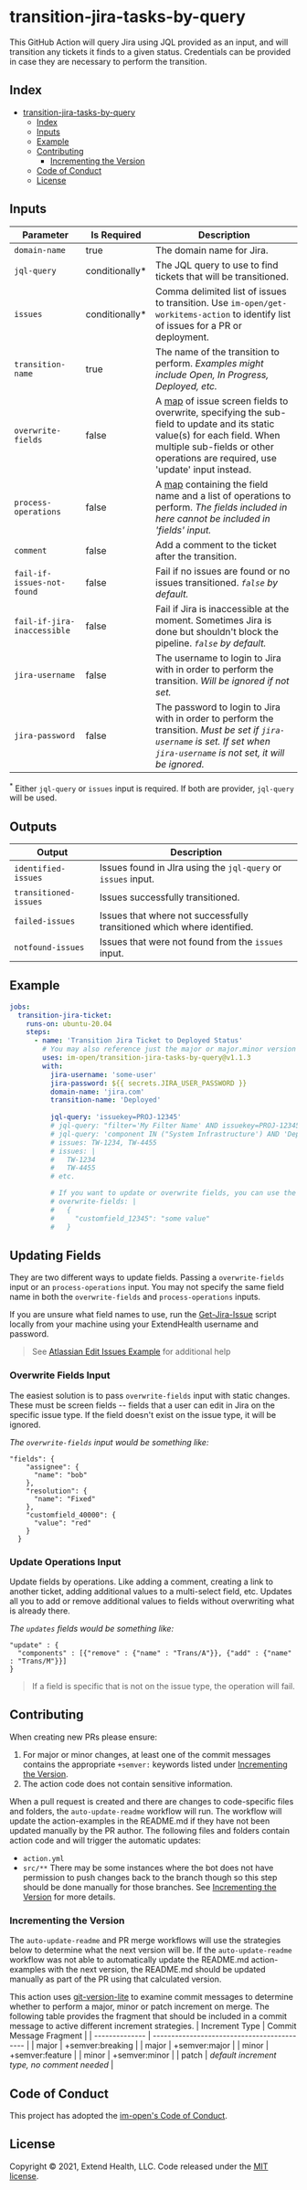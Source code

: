 # transition-jira-tasks-by-query

This GitHub Action will query Jira using JQL provided as an input, and will transition any tickets it finds to a given status. Credentials can be provided in case they are necessary to perform the transition.

## Index

- [transition-jira-tasks-by-query](#transition-jira-tasks-by-query)
  - [Index](#index)
  - [Inputs](#inputs)
  - [Example](#example)
  - [Contributing](#contributing)
    - [Incrementing the Version](#incrementing-the-version)
  - [Code of Conduct](#code-of-conduct)
  - [License](#license)


## Inputs

| Parameter                  | Is Required    | Description                                                                                                                                                                                                                      |
|----------------------------|----------------|----------------------------------------------------------------------------------------------------------------------------------------------------------------------------------------------------------------------------------|
| `domain-name`              | true           | The domain name for Jira.                                                                                                                                                                                                        |
| `jql-query`                | conditionally* | The JQL query to use to find tickets that will be transitioned.                                                                                                                                                                  |
| `issues`                   | conditionally* | Comma delimited list of issues to transition. Use `im-open/get-workitems-action` to identify list of issues for a PR or deployment.                                                                                              |
| `transition-name`          | true           | The name of the transition to perform. _Examples might include Open, In Progress, Deployed, etc._                                                                                                                                |
| `overwrite-fields`         | false          | A [map](#updating-fields) of issue screen fields to overwrite, specifying the sub-field to update and its static value(s) for each field. When multiple sub-fields or other operations are required, use 'update' input instead. | 
| `process-operations`        | false          | A [map](#updating-fields) containing the field name and a list of operations to perform. _The fields included in here cannot be included in 'fields' input._                                                                     |
| `comment`                  | false          | Add a comment to the ticket after the transition.                                                                                                                                                                                |
| `fail-if-issues-not-found` | false          |  Fail if no issues are found or no issues transitioned. _`false` by default._                                                                                                    |
| `fail-if-jira-inaccessible` | false          | Fail if Jira is inaccessible at the moment. Sometimes Jira is done but shouldn't block the pipeline. _`false` by default._                                                                                                       |
| `jira-username`            | false          | The username to login to Jira with in order to perform the transition. _Will be ignored if not set._                                                                                                                             |
| `jira-password`            | false          | The password to login to Jira with in order to perform the transition. _Must be set if `jira-username` is set. If set when `jira-username` is not set, it will be ignored._                                                      |

<sup>*</sup> Either `jql-query` or `issues` input is required.  If both are provider, `jql-query` will be used.

## Outputs

| Output                | Description                                                                             |
|-----------------------|-----------------------------------------------------------------------------------------|
| `identified-issues`    | Issues found in JIra using the `jql-query` or `issues` input.                           |
| `transitioned-issues` | Issues successfully transitioned.                                                       |
| `failed-issues`       | Issues that where not successfully transitioned which where identified.                 |
| `notfound-issues`     | Issues that were not found from the `issues` input.                                     |

## Example

```yml
jobs:
  transition-jira-ticket:
    runs-on: ubuntu-20.04
    steps:
      - name: 'Transition Jira Ticket to Deployed Status'
        # You may also reference just the major or major.minor version
        uses: im-open/transition-jira-tasks-by-query@v1.1.3
        with:
          jira-username: 'some-user'
          jira-password: ${{ secrets.JIRA_USER_PASSWORD }}
          domain-name: 'jira.com'
          transition-name: 'Deployed'
          
          jql-query: 'issuekey=PROJ-12345'
          # jql-query: "filter='My Filter Name' AND issuekey=PROJ-12345"
          # jql-query: 'component IN ("System Infrastructure') AND 'Deployment Version' ~ 'v1.2.1''
          # issues: TW-1234, TW-4455
          # issues: |
          #   TW-1234
          #   TW-4455
          # etc.

          # If you want to update or overwrite fields, you can use the following inputs:
          # overwrite-fields: |
          #   {
          #     "customfield_12345": "some value"
          #   } 
```

## Updating Fields

They are two different ways to update fields.  Passing a `overwrite-fields` input or an `process-operations` input. You may not specify the same field name in both the `overwrite-fields` and `process-operations` inputs.

If you are unsure what field names to use, run the [Get-Jira-Issue](../main/Test-Get-Jira-Issue.ps1) script locally from your machine using your ExtendHealth username and password.

> See [Atlassian Edit Issues Example](https://developer.atlassian.com/server/jira/platform/jira-rest-api-example-edit-issues-6291632/) for additional help

### Overwrite Fields Input
The easiest solution is to pass `overwrite-fields` input with static changes. These must be screen fields -- fields that a user can edit in Jira on the specific issue type.  If the field doesn't exist on the issue type, it will be ignored.

_The `overwrite-fields` input would be something like:_

```
"fields": {
    "assignee": {
      "name": "bob"
    },
    "resolution": {
      "name": "Fixed"
    },
    "customfield_40000": {
      "value": "red"
    }
  }
```

### Update Operations Input

Update fields by operations. Like adding a comment, creating a link to another ticket, adding additional values to a multi-select field, etc.  Updates all you to add or remove additional values to fields without overwriting what is already there.

_The `updates` fields would be something like:_

```
"update" : {
  "components" : [{"remove" : {"name" : "Trans/A"}}, {"add" : {"name" : "Trans/M"}}]
}
```

> If a field is specific that is not on the issue type, the operation will fail.

## Contributing

When creating new PRs please ensure:

1. For major or minor changes, at least one of the commit messages contains the appropriate `+semver:` keywords listed under [Incrementing the Version](#incrementing-the-version).
1. The action code does not contain sensitive information.

When a pull request is created and there are changes to code-specific files and folders, the `auto-update-readme` workflow will run.  The workflow will update the action-examples in the README.md if they have not been updated manually by the PR author. The following files and folders contain action code and will trigger the automatic updates:

- `action.yml`
- `src/**`
  There may be some instances where the bot does not have permission to push changes back to the branch though so this step should be done manually for those branches. See [Incrementing the Version](#incrementing-the-version) for more details.

### Incrementing the Version

The `auto-update-readme` and PR merge workflows will use the strategies below to determine what the next version will be.  If the `auto-update-readme` workflow was not able to automatically update the README.md action-examples with the next version, the README.md should be updated manually as part of the PR using that calculated version.

This action uses [git-version-lite] to examine commit messages to determine whether to perform a major, minor or patch increment on merge.  The following table provides the fragment that should be included in a commit message to active different increment strategies.
| Increment Type | Commit Message Fragment                     |
| -------------- | ------------------------------------------- |
| major          | +semver:breaking                            |
| major          | +semver:major                               |
| minor          | +semver:feature                             |
| minor          | +semver:minor                               |
| patch          | *default increment type, no comment needed* |

## Code of Conduct

This project has adopted the [im-open's Code of Conduct](https://github.com/im-open/.github/blob/master/CODE_OF_CONDUCT.md).

## License

Copyright &copy; 2021, Extend Health, LLC. Code released under the [MIT license](LICENSE).

[git-version-lite]: https://github.com/im-open/git-version-lite
